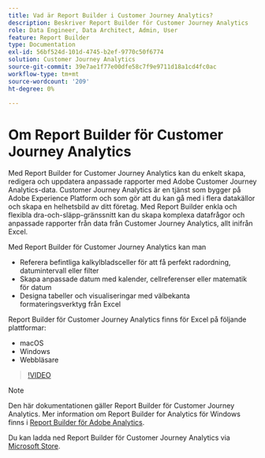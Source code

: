 ```yaml
---
title: Vad är Report Builder i Customer Journey Analytics?
description: Beskriver Report Builder för Customer Journey Analytics
role: Data Engineer, Data Architect, Admin, User
feature: Report Builder
type: Documentation
exl-id: 56bf524d-101d-4745-b2ef-9770c50f6774
solution: Customer Journey Analytics
source-git-commit: 39e7ae1f77e00dfe58c7f9e9711d18a1cd4fc0ac
workflow-type: tm+mt
source-wordcount: '209'
ht-degree: 0%

---
```


# Om Report Builder för Customer Journey Analytics

Med Report Builder for Customer Journey Analytics kan du enkelt skapa, redigera och uppdatera anpassade rapporter med Adobe Customer Journey Analytics-data. Customer Journey Analytics är en tjänst som bygger på Adobe Experience Platform och som gör att du kan gå med i flera datakällor och skapa en helhetsbild av ditt företag. Med Report Builder enkla och flexibla dra-och-släpp-gränssnitt kan du skapa komplexa datafrågor och anpassade rapporter från data från Customer Journey Analytics, allt inifrån Excel.

Med Report Builder för Customer Journey Analytics kan man

- Referera befintliga kalkylbladsceller för att få perfekt radordning, datumintervall eller filter
- Skapa anpassade datum med kalender, cellreferenser eller matematik för datum
- Designa tabeller och visualiseringar med välbekanta formateringsverktyg från Excel

Report Builder för Customer Journey Analytics finns för Excel på följande plattformar:

- macOS
- Windows
- Webbläsare

>[!VIDEO](https://video.tv.adobe.com/v/337569/?quality=12&learn=on)

>[!NOTE]
>
>Den här dokumentationen gäller Report Builder för Customer Journey Analytics. Mer information om Report Builder for Analytics för Windows finns i [Report Builder för Adobe Analytics](https://experienceleague.adobe.com/docs/analytics/analyze/report-builder/home.html).

Du kan ladda ned Report Builder för Customer Journey Analytics via
[Microsoft Store](https://www.microsoft.com/en-us/store/apps/windows).
